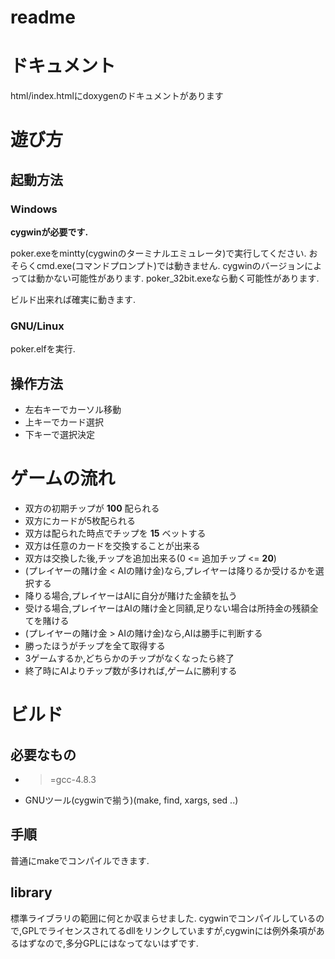 # readme

# ドキュメント

html/index.htmlにdoxygenのドキュメントがあります

# 遊び方

## 起動方法

### Windows

**cygwinが必要です.**

poker.exeをmintty(cygwinのターミナルエミュレータ)で実行してください.
おそらくcmd.exe(コマンドプロンプト)では動きません.
cygwinのバージョンによっては動かない可能性があります.
poker_32bit.exeなら動く可能性があります.

ビルド出来れば確実に動きます.

### GNU/Linux

poker.elfを実行.

## 操作方法

* 左右キーでカーソル移動
* 上キーでカード選択
* 下キーで選択決定

# ゲームの流れ

* 双方の初期チップが **100** 配られる
* 双方にカードが5枚配られる
* 双方は配られた時点でチップを **15** ベットする
* 双方は任意のカードを交換することが出来る
* 双方は交換した後,チップを追加出来る(0 <= 追加チップ <= **20**)
* (プレイヤーの賭け金 < AIの賭け金)なら,プレイヤーは降りるか受けるかを選択する
* 降りる場合,プレイヤーはAIに自分が賭けた金額を払う
* 受ける場合,プレイヤーはAIの賭け金と同額,足りない場合は所持金の残額全てを賭ける
* (プレイヤーの賭け金 > AIの賭け金)なら,AIは勝手に判断する
* 勝ったほうがチップを全て取得する
* 3ゲームするか,どちらかのチップがなくなったら終了
* 終了時にAIよりチップ数が多ければ,ゲームに勝利する

# ビルド

## 必要なもの

* >=gcc-4.8.3
* GNUツール(cygwinで揃う)(make, find, xargs, sed ..)

## 手順

普通にmakeでコンパイルできます.

## library

標準ライブラリの範囲に何とか収まらせました.
cygwinでコンパイルしているので,GPLでライセンスされてるdllをリンクしていますが,cygwinには例外条項があるはずなので,多分GPLにはなってないはずです.
